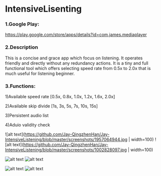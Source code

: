 # IntensiveLisenting
### 1.Google Play:
https://play.google.com/store/apps/details?id=com.james.mediaplayer

### 2.Description
This is a concise and grace app which focus on listening. It operates friendly and directly without any redundancy actions. It is a tiny and full functional tool which offers selecting speed rate from 0.5x to 2.0x that is much useful for listening beginner.

### 3.Functions:
1)Available speed rate  [0.5x, 0.8x, 1.0x, 1.2x, 1.6x, 2.0x]

2)Available skip divide [1s, 3s, 5s, 7s, 10s, 15s]

3)Persistent audio list

4)Aduio validity check

![alt text](https://github.com/Jay-QingzhenHan/Jay-IntensiveListening/blob/master/screenshots/1957064944.jpg | width=100)
![alt text](https://github.com/Jay-QingzhenHan/Jay-IntensiveListening/blob/master/screenshots/1002828097.jpg | width=100)

![alt text](https://github.com/Jay-QingzhenHan/Jay-IntensiveListening/blob/master/screenshots/1403227013.jpg)
![alt text](https://github.com/Jay-QingzhenHan/Jay-IntensiveListening/blob/master/screenshots/1678014421.jpg)

![alt text](https://github.com/Jay-QingzhenHan/Jay-IntensiveListening/blob/master/screenshots/1400622038.jpg)
![alt text](https://github.com/Jay-QingzhenHan/Jay-IntensiveListening/blob/master/screenshots/266001124.jpg)
